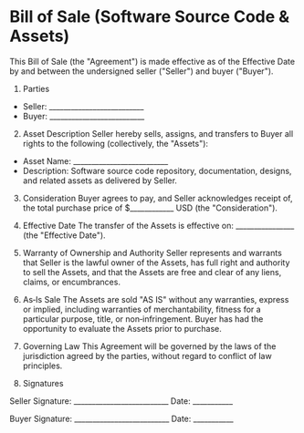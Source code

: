 # Bill of Sale (Software Source Code & Assets)

This Bill of Sale (the "Agreement") is made effective as of the Effective Date by and between the undersigned seller ("Seller") and buyer ("Buyer").

1) Parties
- Seller: __________________________
- Buyer:  __________________________

2) Asset Description
Seller hereby sells, assigns, and transfers to Buyer all rights to the following (collectively, the "Assets"):
- Asset Name: __________________________
- Description: Software source code repository, documentation, designs, and related assets as delivered by Seller.

3) Consideration
Buyer agrees to pay, and Seller acknowledges receipt of, the total purchase price of $____________ USD (the "Consideration").

4) Effective Date
The transfer of the Assets is effective on: ________________ (the "Effective Date").

5) Warranty of Ownership and Authority
Seller represents and warrants that Seller is the lawful owner of the Assets, has full right and authority to sell the Assets, and that the Assets are free and clear of any liens, claims, or encumbrances.

6) As‑Is Sale
The Assets are sold "AS IS" without any warranties, express or implied, including warranties of merchantability, fitness for a particular purpose, title, or non‑infringement. Buyer has had the opportunity to evaluate the Assets prior to purchase.

7) Governing Law
This Agreement will be governed by the laws of the jurisdiction agreed by the parties, without regard to conflict of law principles.

8) Signatures

Seller Signature: __________________________    Date: ___________

Buyer Signature:  __________________________    Date: ___________
